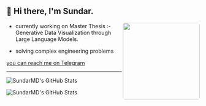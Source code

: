 ## 👋 Hi there, I'm Sundar.

<img  align="right" style="border-radius: 5px;" height="200" src="./Hodaka.gif" />

- currently working on Master Thesis :- Generative Data Visualization through Large Language Models.

- solving complex engineering problems 

[you can reach me on Telegram](https://t.me/Sundar159)





---
<p><img src="https://github-readme-stats.vercel.app/api/top-langs/?username=SundarMD&theme=dark&show_icons=true&hide_border=true&layout=compact" alt="SundarMD's GitHub Stats" /></p>
 
 
<p><img src="https://github-readme-streak-stats.herokuapp.com/?user=SundarMD&theme=default&hide_border=true&theme=dark" alt="SundarMD's GitHub Stats" /></p>
